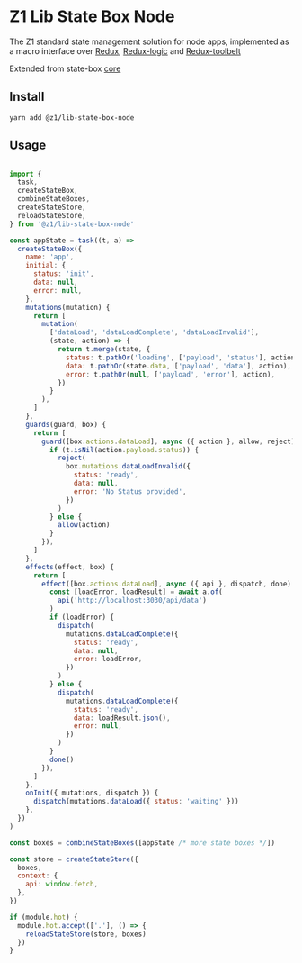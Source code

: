 # Z1 Lib State Box Node

The Z1 standard state management solution for node apps, implemented as a macro interface over [Redux](https://github.com/reduxjs/redux), [Redux-logic](https://github.com/jeffbski/redux-logic) and [Redux-toolbelt](https://github.com/welldone-software/redux-toolbelt)

Extended from state-box [core](https://github.com/SaucecodeOfficial/zero-one-core/tree/master/libs/state-box-core)

## Install

```
yarn add @z1/lib-state-box-node
```

## Usage

```JavaScript

import {
  task,
  createStateBox,
  combineStateBoxes,
  createStateStore,
  reloadStateStore,
} from '@z1/lib-state-box-node'

const appState = task((t, a) =>
  createStateBox({
    name: 'app',
    initial: {
      status: 'init',
      data: null,
      error: null,
    },
    mutations(mutation) {
      return [
        mutation(
          ['dataLoad', 'dataLoadComplete', 'dataLoadInvalid'],
          (state, action) => {
            return t.merge(state, {
              status: t.pathOr('loading', ['payload', 'status'], action),
              data: t.pathOr(state.data, ['payload', 'data'], action),
              error: t.pathOr(null, ['payload', 'error'], action),
            })
          }
        ),
      ]
    },
    guards(guard, box) {
      return [
        guard([box.actions.dataLoad], async ({ action }, allow, reject) => {
          if (t.isNil(action.payload.status)) {
            reject(
              box.mutations.dataLoadInvalid({
                status: 'ready',
                data: null,
                error: 'No Status provided',
              })
            )
          } else {
            allow(action)
          }
        }),
      ]
    },
    effects(effect, box) {
      return [
        effect([box.actions.dataLoad], async ({ api }, dispatch, done) => {
          const [loadError, loadResult] = await a.of(
            api('http://localhost:3030/api/data')
          )
          if (loadError) {
            dispatch(
              mutations.dataLoadComplete({
                status: 'ready',
                data: null,
                error: loadError,
              })
            )
          } else {
            dispatch(
              mutations.dataLoadComplete({
                status: 'ready',
                data: loadResult.json(),
                error: null,
              })
            )
          }
          done()
        }),
      ]
    },
    onInit({ mutations, dispatch }) {
      dispatch(mutations.dataLoad({ status: 'waiting' }))
    },
  })
)

const boxes = combineStateBoxes([appState /* more state boxes */])

const store = createStateStore({
  boxes,
  context: {
    api: window.fetch,
  },
})

if (module.hot) {
  module.hot.accept(['.'], () => {
    reloadStateStore(store, boxes)
  })
}


```
